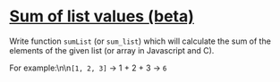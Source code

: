 # [Sum of list values (beta)](https://www.codewars.com/kata/sum-of-list-values "https://www.codewars.com/kata/57a0515f53ba33ac5e000245")

Write function ``sumList`` (or ``sum_list``) which will calculate the sum of the elements of the given list (or array in Javascript and C).

For example:\n\n``[1, 2, 3]`` -> 1 + 2 + 3 -> ``6``